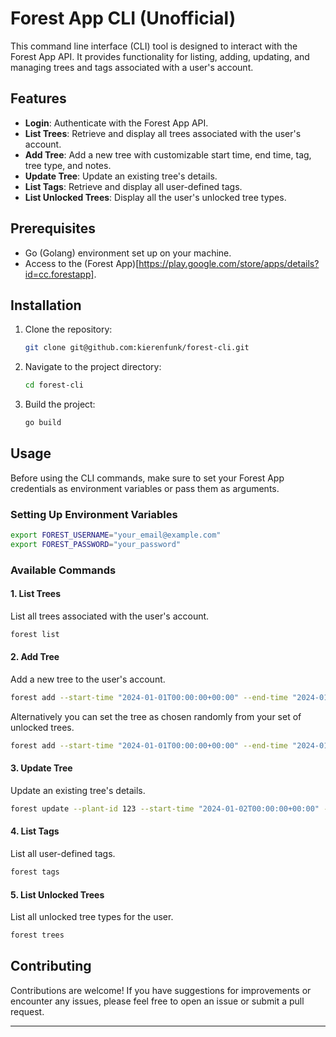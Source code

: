 # Forest App CLI (Unofficial)

This command line interface (CLI) tool is designed to interact with the Forest App API. It provides functionality for listing, adding, updating, and managing trees and tags associated with a user's account. 

## Features

- **Login**: Authenticate with the Forest App API.
- **List Trees**: Retrieve and display all trees associated with the user's account.
- **Add Tree**: Add a new tree with customizable start time, end time, tag, tree type, and notes.
- **Update Tree**: Update an existing tree's details.
- **List Tags**: Retrieve and display all user-defined tags.
- **List Unlocked Trees**: Display all the user's unlocked tree types.

## Prerequisites

- Go (Golang) environment set up on your machine.
- Access to the (Forest App)[https://play.google.com/store/apps/details?id=cc.forestapp].

## Installation

1. Clone the repository:
   ```bash
   git clone git@github.com:kierenfunk/forest-cli.git 
   ```
2. Navigate to the project directory:
   ```bash
   cd forest-cli
   ```
3. Build the project:
   ```bash
   go build
   ```

## Usage

Before using the CLI commands, make sure to set your Forest App credentials as environment variables or pass them as arguments.

### Setting Up Environment Variables

```bash
export FOREST_USERNAME="your_email@example.com"
export FOREST_PASSWORD="your_password"
```

### Available Commands

#### 1. List Trees

List all trees associated with the user's account.

```bash
forest list
```

#### 2. Add Tree

Add a new tree to the user's account.

```bash
forest add --start-time "2024-01-01T00:00:00+00:00" --end-time "2024-01-01T01:00:00+00:00" --tag "Work" --tree "Cedar" --note "Focus session"
```

Alternatively you can set the tree as chosen randomly from your set of unlocked trees.

```bash
forest add --start-time "2024-01-01T00:00:00+00:00" --end-time "2024-01-01T01:00:00+00:00" --tag "Work" --note "Focus session" --random
```

#### 3. Update Tree

Update an existing tree's details.

```bash
forest update --plant-id 123 --start-time "2024-01-02T00:00:00+00:00" --end-time "2024-01-02T01:00:00+00:00" --tag "Study" --note "Study session" 
```

#### 4. List Tags

List all user-defined tags.

```bash
forest tags
```

#### 5. List Unlocked Trees

List all unlocked tree types for the user.

```bash
forest trees
```

## Contributing

Contributions are welcome! If you have suggestions for improvements or encounter any issues, please feel free to open an issue or submit a pull request.

---

